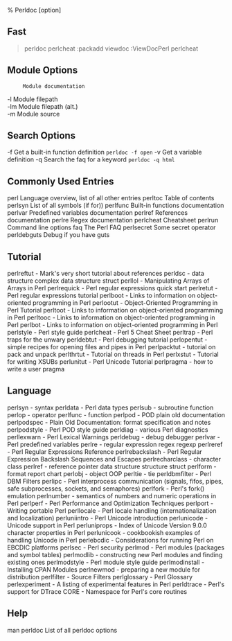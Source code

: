 % Perldoc [option]

Fast
----

>perldoc perlcheat
:packadd viewdoc
:ViewDocPerl perlcheat


Module Options                               
--------------                               
         Module documentation     
-l       Module filepath          
-lm      Module filepath (alt.)   
-m       Module source


Search Options
--------------
-f			Get a built-in function definition
				`perldoc -f open`
-v			Get a variable definition
-q			Search the faq for a keyword
				`perldoc -q html`


Commonly Used Entries
---------------------
perl         Language overview, list of all other entries
perltoc      Table of contents
perlsyn			 List of all symbols (if for))
perlfunc     Built-in functions documentation
perlvar      Predefined variables documentation
perlref      References documentation
perlre       Regex documentation
perlcheat		 Cheatsheet
perlrun			 Command line options
faq          The Perl FAQ
perlsecret   Some secret operator 
perldebguts  Debug if you have guts


Tutorial
--------



perlreftut - Mark's very short tutorial about references
perldsc - data structure complex data structure struct
perllol - Manipulating Arrays of Arrays in Perl
perlrequick - Perl regular expressions quick start
perlretut - Perl regular expressions tutorial
perlboot - Links to information on object-oriented programming in Perl
perlootut - Object-Oriented Programming in Perl Tutorial
perltoot - Links to information on object-oriented programming in Perl
perltooc - Links to information on object-oriented programming in Perl
perlbot - Links to information on object-oriented programming in Perl
perlstyle - Perl style guide
perlcheat - Perl 5 Cheat Sheet
perltrap - Perl traps for the unwary
perldebtut - Perl debugging tutorial
perlopentut - simple recipes for opening files and pipes in Perl
perlpacktut - tutorial on pack and unpack
perlthrtut - Tutorial on threads in Perl
perlxstut - Tutorial for writing XSUBs
perlunitut - Perl Unicode Tutorial
perlpragma - how to write a user pragma 

Language
--------

perlsyn - syntax
perldata - Perl data types
perlsub - subroutine function
perlop - operator
perlfunc - function
perlpod - POD plain old documentation
perlpodspec - Plain Old Documentation: format specification and notes
perlpodstyle - Perl POD style guide
perldiag - various Perl diagnostics
perllexwarn - Perl Lexical Warnings
perldebug - debug debugger
perlvar - Perl predefined variables
perlre - regular expression regex regexp
perlreref - Perl Regular Expressions Reference
perlrebackslash - Perl Regular Expression Backslash Sequences and Escapes
perlrecharclass - character class
perlref - reference pointer data structure structure struct
perlform - format report chart
perlobj - object OOP
perltie - tie
perldbmfilter - Perl DBM Filters
perlipc - Perl interprocess communication (signals, fifos, pipes, safe subprocesses, sockets, and semaphores)
perlfork - Perl's fork() emulation
perlnumber - semantics of numbers and numeric operations in Perl
perlperf - Perl Performance and Optimization Techniques
perlport - Writing portable Perl
perllocale - Perl locale handling (internationalization and localization)
perluniintro - Perl Unicode introduction
perlunicode - Unicode support in Perl
perluniprops - Index of Unicode Version 9.0.0 character properties in Perl
perlunicook - cookbookish examples of handling Unicode in Perl
perlebcdic - Considerations for running Perl on EBCDIC platforms
perlsec - Perl security
perlmod - Perl modules (packages and symbol tables)
perlmodlib - constructing new Perl modules and finding existing ones
perlmodstyle - Perl module style guide
perlmodinstall - Installing CPAN Modules
perlnewmod - preparing a new module for distribution
perlfilter - Source Filters
perlglossary - Perl Glossary
perlexperiment - A listing of experimental features in Perl
perldtrace - Perl's support for DTrace
CORE - Namespace for Perl's core routines 

Help
----
man perldoc     List of all perldoc options


